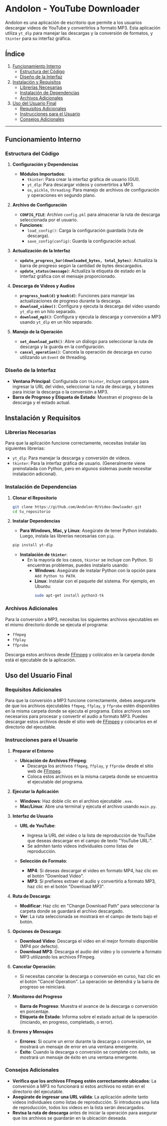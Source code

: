 # Andolon - YouTube Downloader

Andolon es una aplicación de escritorio que permite a los usuarios descargar videos de YouTube y convertirlos a formato MP3. Esta aplicación utiliza `yt_dlp` para manejar las descargas y la conversión de formatos, y `tkinter` para su interfaz gráfica.

## Índice

1. [Funcionamiento Interno](#funcionamiento-interno)
   - [Estructura del Código](#estructura-del-código)
   - [Diseño de la Interfaz](#diseño-de-la-interfaz)
2. [Instalación y Requisitos](#instalación-y-requisitos)
   - [Librerías Necesarias](#librerías-necesarias)
   - [Instalación de Dependencias](#instalación-de-dependencias)
   - [Archivos Adicionales](#archivos-adicionales)
3. [Uso del Usuario Final](#uso-del-usuario-final)
   - [Requisitos Adicionales](#requisitos-adicionales)
   - [Instrucciones para el Usuario](#instrucciones-para-el-usuario)
   - [Consejos Adicionales](#consejos-adicionales)

---

## Funcionamiento Interno

### Estructura del Código

1. **Configuración y Dependencias**
   - **Módulos Importados**:
     - `tkinter`: Para crear la interfaz gráfica de usuario (GUI).
     - `yt_dlp`: Para descargar videos y convertirlos a MP3.
     - `os`, `pickle`, `threading`: Para manejo de archivos de configuración y operaciones en segundo plano.

2. **Archivo de Configuración**
   - **`CONFIG_FILE`**: Archivo `config.pkl` para almacenar la ruta de descarga seleccionada por el usuario.
   - **Funciones**:
     - `load_config()`: Carga la configuración guardada (ruta de descarga).
     - `save_config(config)`: Guarda la configuración actual.

3. **Actualización de la Interfaz**
   - **`update_progress_bar(downloaded_bytes, total_bytes)`**: Actualiza la barra de progreso según la cantidad de bytes descargados.
   - **`update_status(message)`**: Actualiza la etiqueta de estado en la interfaz gráfica con el mensaje proporcionado.

4. **Descarga de Videos y Audios**
   - **`progress_hook(d)` y `hook(d)`**: Funciones para manejar las actualizaciones de progreso durante la descarga.
   - **`download_video()`**: Configura y ejecuta la descarga del video usando `yt_dlp` en un hilo separado.
   - **`download_mp3()`**: Configura y ejecuta la descarga y conversión a MP3 usando `yt_dlp` en un hilo separado.

5. **Manejo de la Operación**
   - **`set_download_path()`**: Abre un diálogo para seleccionar la ruta de descarga y la guarda en la configuración.
   - **`cancel_operation()`**: Cancela la operación de descarga en curso utilizando un `Event` de threading.

### Diseño de la Interfaz

- **Ventana Principal**: Configurada con `tkinter`, incluye campos para ingresar la URL del video, seleccionar la ruta de descarga, y botones para iniciar la descarga o la conversión a MP3.
- **Barra de Progreso y Etiqueta de Estado**: Muestran el progreso de la descarga y el estado actual.

## Instalación y Requisitos

### Librerías Necesarias

Para que la aplicación funcione correctamente, necesitas instalar las siguientes librerías:

- `yt_dlp`: Para manejar la descarga y conversión de videos.
- `tkinter`: Para la interfaz gráfica de usuario. (Generalmente viene preinstalada con Python, pero en algunos sistemas puede necesitar instalación adicional).

### Instalación de Dependencias

1. **Clonar el Repositorio**
   ```bash
   git clone https://github.com/Andolon-M/Video-Dowloader.git
   cd tu_repositorio
   ```

2. **Instalar Dependencias**
   - **Para Windows, Mac, y Linux**: Asegúrate de tener Python instalado. Luego, instala las librerías necesarias con `pip`.
   ```bash
   pip install yt-dlp
   ```

   - **Instalación de `tkinter`**:
     - En la mayoría de los casos, `tkinter` se incluye con Python. Si encuentras problemas, puedes instalarlo usando:
       - **Windows**: Asegúrate de instalar Python con la opción para `Add Python to PATH`.
       - **Linux**: Instalar con el paquete del sistema. Por ejemplo, en Ubuntu:
         ```bash
         sudo apt-get install python3-tk
         ```

### Archivos Adicionales

Para la conversión a MP3, necesitas los siguientes archivos ejecutables en el mismo directorio donde se ejecuta el programa:

- `ffmpeg`
- `ffplay`
- `ffprobe`

Descarga estos archivos desde [FFmpeg](https://ffmpeg.org/download.html) y colócalos en la carpeta donde está el ejecutable de la aplicación.

## Uso del Usuario Final

### Requisitos Adicionales

Para que la conversión a MP3 funcione correctamente, debes asegurarte de que los archivos ejecutables `ffmpeg`, `ffplay`, y `ffprobe` estén disponibles en la misma carpeta donde se ejecuta el programa. Estos archivos son necesarios para procesar y convertir el audio a formato MP3. Puedes descargar estos archivos desde el sitio web de [FFmpeg](https://ffmpeg.org/download.html) y colocarlos en el directorio del ejecutable.

### Instrucciones para el Usuario

1. **Preparar el Entorno**
   - **Ubicación de Archivos FFmpeg**:
     - Descarga los archivos `ffmpeg`, `ffplay`, y `ffprobe` desde el sitio web de [FFmpeg](https://ffmpeg.org/download.html).
     - Coloca estos archivos en la misma carpeta donde se encuentra el ejecutable del programa.
   
2. **Ejecutar la Aplicación**
   - **Windows**: Haz doble clic en el archivo ejecutable `.exe`.
   - **Mac/Linux**: Abre una terminal y ejecuta el archivo usando `main.py`.

3. **Interfaz de Usuario**
   - **URL de YouTube**:
     - Ingresa la URL del video o la lista de reproducción de YouTube que deseas descargar en el campo de texto "YouTube URL:".
     - Se admiten tanto videos individuales como listas de reproducción.
   
   - **Selección de Formato**:
     - **MP4**: Si deseas descargar el video en formato MP4, haz clic en el botón "Download Video".
     - **MP3**: Si prefieres extraer el audio y convertirlo a formato MP3, haz clic en el botón "Download MP3".

4. **Ruta de Descarga**:
   - **Modificar**: Haz clic en "Change Download Path" para seleccionar la carpeta donde se guardará el archivo descargado.
   - **Ver**: La ruta seleccionada se mostrará en el campo de texto bajo el botón.

5. **Opciones de Descarga**:
   - **Download Video**: Descarga el video en el mejor formato disponible (MP4 por defecto).
   - **Download MP3**: Descarga el audio del video y lo convierte a formato MP3 utilizando los archivos FFmpeg.
   
6. **Cancelar Operación**:
   - Si necesitas cancelar la descarga o conversión en curso, haz clic en el botón "Cancel Operation". La operación se detendrá y la barra de progreso se reiniciará.

7. **Monitoreo del Progreso**
   - **Barra de Progreso**: Muestra el avance de la descarga o conversión en porcentaje.
   - **Etiqueta de Estado**: Informa sobre el estado actual de la operación (iniciando, en progreso, completado, o error).

8. **Errores y Mensajes**
   - **Errores**: Si ocurre un error durante la descarga o conversión, se mostrará un mensaje de error en una ventana emergente.
   - **Éxito**: Cuando la descarga o conversión se complete con éxito, se mostrará un mensaje de éxito en una ventana emergente.

### Consejos Adicionales

- **Verifica que los archivos FFmpeg estén correctamente ubicados**: La conversión a MP3 no funcionará si estos archivos no están en el directorio del ejecutable.
- **Asegúrate de ingresar una URL válida**: La aplicación admite tanto videos individuales como listas de reproducción. Si introduces una lista de reproducción, todos los videos en la lista serán descargados.
- **Revisa la ruta de descarga** antes de iniciar la operación para asegurar que los archivos se guardarán en la ubicación deseada.

